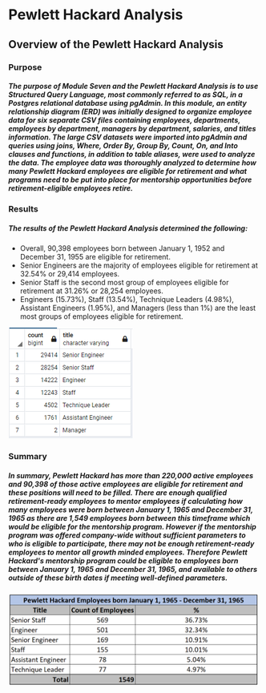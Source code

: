 # Pewlett Hackard Analysis

## Overview of the Pewlett Hackard Analysis

### Purpose

##### The purpose of Module Seven and the Pewlett Hackard Analysis is to use Structured Query Language, most commonly referred to as SQL, in a Postgres relational database using pgAdmin.  In this module, an entity relationship diagram (ERD) was initially designed to organize employee data for six separate CSV files containing employees, departments, employees by department, managers by department, salaries, and titles information. The large CSV datasets were imported into pgAdmin and queries using joins, Where, Order By, Group By, Count, On, and Into clauses and functions, in addition to table aliases, were used to analyze the data.  The employee data was thoroughly analyzed to determine how many Pewlett Hackard employees are eligible for retirement and what programs need to be put into place for mentorship opportunities before retirement-eligible employees retire.

### Results

##### The results of the Pewlett Hackard Analysis determined the following:
- Overall, 90,398 employees born between January 1, 1952 and December 31, 1955 are eligible for retirement.
- Senior Engineers are the majority of employees eligible for retirement at 32.54% or 29,414 employees.
- Senior Staff is the second most group of employees eligible for retirement at 31.26% or 28,254 employees.
- Engineers (15.73%), Staff (13.54%), Technique Leaders (4.98%), Assistant Engineers (1.95%), and Managers (less than 1%) are the least most groups of employees eligible for retirement.

![](Retiring_Titles.PNG)

### Summary

##### In summary, Pewlett Hackard has more than 220,000 active employees and 90,398 of those active employees are eligible for retirement and these positions will need to be filled.  There are enough qualified retirement-ready employees to mentor employees if calculating how many employees were born between January 1, 1965 and December 31, 1965 as there are 1,549 employees born between this timeframe which would be eligible for the mentorship program. However if the mentorship program was offered company-wide without sufficient parameters to who is eligible to participate, there may not be enough retirement-ready employees to mentor all growth minded employees. Therefore Pewlett Hackard's mentorship program could be eligible to employees born between January 1, 1965 and December 31, 1965, and available to others outside of these birth dates if meeting well-defined parameters.

<img src="Mentorship_Eligibility.PNG" width="500">